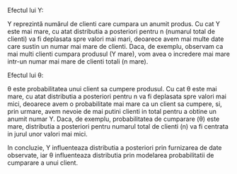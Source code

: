 Efectul lui Y:

Y reprezintă numărul de clienti care cumpara un anumit produs. Cu cat Y este mai mare, cu atat distributia a posteriori 
pentru n (numarul total de clienti) va fi deplasata spre valori mai mari, deoarece avem mai multe date care sustin un numar 
mai mare de clienti. Daca, de exemplu, observam ca mai multi clienti cumpara produsul (Y mare), vom avea o incredere mai mare intr-un numar mai mare de clienti totali (n mare).

Efectul lui θ:

θ este probabilitatea unui client sa cumpere produsul. Cu cat θ este mai mare, cu atat distributia a posteriori pentru n va fi
 deplasata spre valori mai mici, deoarece avem o probabilitate mai mare ca un client sa cumpere, si, prin urmare, avem nevoie de 
mai putini clienti in total pentru a obtine un anumit numar Y. Daca, de exemplu, probabilitatea de cumparare (θ) este mare, distributia
 a posteriori pentru numarul total de clienti (n) va fi centrata in jurul unor valori mai mici.

In concluzie, Y influenteaza distributia a posteriori prin furnizarea de date observate, iar θ influenteaza distributia prin modelarea probabilitatii de cumparare a unui client.




